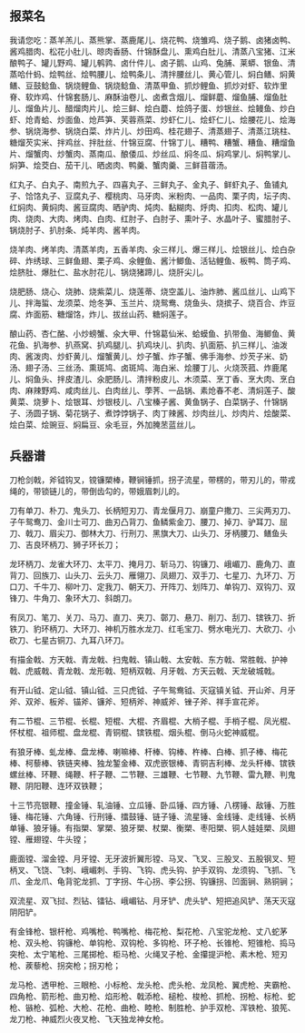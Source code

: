 
报菜名
--------------

我请您吃：蒸羊羔儿、蒸熊掌、蒸鹿尾儿、烧花鸭、烧雏鸡、烧子鹅、卤猪卤鸭、酱鸡腊肉、松花小肚儿、晾肉香肠、什锦酥盘儿、熏鸡白肚儿、清蒸八宝猪、江米酿鸭子、罐儿野鸡、罐儿鹌鹑、卤什件儿、卤子鹅、山鸡、兔脯、莱蟒、银鱼、清蒸哈什蚂、烩鸭丝、烩鸭腰儿、烩鸭条儿、清拌腰丝儿、黄心管儿、焖白鳝、焖黄鳝、豆鼓鲶鱼、锅烧鲤鱼、锅烧鲶鱼、清蒸甲鱼、抓炒鲤鱼、抓炒对虾、软炸里脊、软炸鸡、什锦套肠儿、麻酥油卷儿、卤煮含烟儿、熘鲜蘑、熘鱼脯、熘鱼肚儿、熘鱼片儿、醋熘肉片儿、烩三鲜、烩白蘑、烩鸽子蛋、炒银丝、烩鳗鱼、炒白虾、炝青蛤、炒面鱼、炝芦笋、芙蓉燕菜、炒虾仁儿、烩虾仁儿、烩腰花儿、烩海参、锅烧海参、锅烧白菜、炸片儿、炒田鸡、桂花翅子、清蒸翅子、清蒸江珧柱、糖熘芡实米、拌鸡丝、拌肚丝、什锦豆腐、什锦丁儿、糟鸭、糟蟹、糟鱼、糟熘鱼片、熘蟹肉、炒蟹肉、蒸南瓜、酿倭瓜、炒丝瓜、焖冬瓜、焖鸡掌儿、焖鸭掌儿、焖笋、烩茭白、茄干儿、晒卤肉、鸭羹、蟹肉羹、三鲜苜蓿汤。

红丸子、白丸子、南煎九子、四喜丸子、三鲜丸子、金丸子、鲜虾丸子、鱼铺丸子、饸饹丸子、豆腐丸子、樱桃肉、马牙肉、米粉肉、一品肉、栗子肉，坛子肉、红焖肉、黄焖肉、酱豆腐肉、晒驴肉、炖肉、黏糊肉、烀肉、扣肉、松肉、罐儿肉、烧肉、大肉、烤肉、白肉、红肘子、白肘子、熏叶子、水晶叶子、蜜腊肘子、锅烧肘子、扒肘条、炖羊肉、酱羊肉。

烧羊肉、烤羊肉、清蒸羊肉，五香羊肉、氽三样儿、爆三样儿、烩银丝儿、烩白杂碎、炸绣球、三鲜鱼翅、栗子鸡、氽鲤鱼、酱汁鲫鱼、活钻鲤鱼、板鸭、筒子鸡、烩脐肚、爆肚仁、盐水肘花儿、锅烧猪蹄儿、烧肝尖儿。

烧肥肠、烧心、烧肺、烧紫菜儿、烧莲蒂、烧空盖儿、油炸肺、酱瓜丝儿、山鸡下儿、拌海蜇、龙须菜、炝冬笋、玉兰片、烧鸳鸯、烧鱼头、烧摈子、烧百合、炸豆腐、炸面筋、糖熘饹，炸儿、拔丝山药、糖焖莲子。

酿山药、杏仁酪、小炒螃蟹、氽大甲、什锦葛仙米、蛤蟆鱼、扒带鱼、海鲫鱼、黄花鱼、扒海参、扒燕窝、扒鸡腿儿、扒鸡块儿、扒肉、扒面筋、扒三样儿、油泼肉、酱泼肉、炒虾黄儿、熘蟹黄儿、炒子蟹、炸子蟹、佛手海参、炒芡子米、奶汤、翅子汤、三丝汤、熏斑鸠、卤斑鸠、海白米、烩腰丁儿、火烧茨菰、炸鹿尾儿、焖鱼头、拌皮渣儿、氽肥肠儿、清拌粉皮儿、木须菜、烹丁香、烹大肉、烹白肉、麻辣野鸡、咸肉丝儿、白肉丝儿、荸荠、一品锅、素炝春不老、清焖莲子、酸黄菜、烧萝卜、烩银耳、炒银枝儿、八宝榛子酱、黄鱼锅子、白菜锅子、什锦锅子、汤圆子锅、菊花锅子、煮饽饽锅子、肉丁辣酱、炒肉丝儿、炒肉片、烩酸菜、烩白菜、烩豌豆、焖扁豆、氽毛豆，外加腌苤蓝丝儿。


兵器谱
------------------------

刀枪剑戟，斧钺钩叉，镋镰槊棒，鞭锏锤抓，拐子流星，带楞的，带刃儿的，带戎绳的，带锁链儿的，带倒齿勾的，带娥眉刺儿的。

刀有单刀、朴刀、鬼头刀、长柄短刃刀、青龙偃月刀、崩童户撒刀、三尖两刃刀、子午鸳鸯刀、金川士可刀、曲刃凸背刀、鱼鳞紫金刀、腰刀、掉刀、驴耳刀、屈刀、戟刀、眉尖刀、御林大刀、行刑刀、黑旗大刀、山头刀、牙柄腰刀、鳝鱼头刀、吉良环柄刀、狮子环长刀；

龙环柄刀、龙雀大环刀、太平刀、掩月刀、斩马刀、钩镰刀、峨嵋刀、鹿角刀、直背刀、回族刀、山头刀、云头刀、雁翎刀、凤翅刀、双手刀、七星刀、九环刀、万口刀、千牛刀、柳叶刀、定我刀、朝天刀、开阵刀、划阵刀、单钩刀、双钩刀、双锋刀、牛角刀、象环大刀、斜朗刀。

有凤刀、笔刀、关刀、马刀、直刀、夹刀、鄣刀、悬刀、削刀、刮刀、镔铁刀、折铁刀、豹环柄刀、大环刀、神机万胜水龙刀、红毛宝刀、劈水电光刀、大砍刀、小砍刀、七星古铜刀、九耳八环刀。

有描金戟、方天戟、青龙戟、扫鬼戟、镇山戟、太安戟、东方戟、常胜戟、护神戟、虎威戟、青龙戟、龙形戟、短柄双戟、月牙戟、方天云戟、天龙破城戟。

有开山钺、定山钺、镇山钺、三只虎钺、子午鸳鸯钺、灭寇镇关钺、开山斧、月牙斧、双斧、板斧、锚斧、镰斧、短柄斧、神威斧、锉子斧、祥手宣花斧。

有二节棍、三节棍、长棍、短棍、大棍、齐眉棍、大梢子棍、手梢子棍、凤光棍、怀杖棍、祖师棍、盘龙棍、青铜棍、镔铁棍、烟头棍、倒马火蛇神威棍。

有狼牙棒、虬龙棒、盘龙棒、喇嘛棒、杆棒、钩棒、杵棒、白棒、抓子棒、梅花棒、柯藜棒、铁链夹棒、独龙錾金棒、双虎嵌银棒、青铜吉利棒、龙头杆棒、镔铁螺丝棒、环鞭、绳鞭、杆子鞭、二节鞭、三雄鞭、七节鞭、九节鞭、雷九鞭、判鬼鞭、阴阳鞭、连环双铁鞭；

十三节亮银鞭、撞金锤、轧油锤、立瓜锤、卧瓜锤、四方锤、八楞锤、敌锤、万胜锤、梅花锤、六角锤、行刑锤、擂鼓锤、链子锤、流星锤、金线锤、走线锤、长柄单锤、狼牙锤。有指槊、掌槊、狼牙槊、杖槊、衡槊、枣阳槊、铜人娃娃槊、凤翅镗、雁翅镗、牛头镗；

鹿面镗、溜金镗、月牙镗、无牙波折翼形镗、马叉、飞叉、三股叉、五股钢叉、短柄叉、飞饶、飞刺、峨嵋刺、手钩、飞钩、虎头钩、护手双钩、龙须钩、飞抓、飞爪、金龙爪、龟背驼龙抓、丁字拐、牛心拐、李公拐、钩镰拐、凹面锏、熟铜锏；

双流星、双飞挝、烈钻、镭钻、峨嵋钻、月牙铲、虎头铲、短把追风铲、荡天灭寇阴阳铲。

有金锋枪、银杆枪、鸡嘴枪、鸭嘴枪、梅花枪、梨花枪、八宝驼龙枪、丈八蛇茅枪、双头枪、钩镰枪、单钩枪、双钩枪、多钩枪、环子枪、长锥枪、短锥枪、捣马突枪、太宁笔枪、三尾掷枪、柜马枪、火绳叉子枪、金攥提沪枪、素木枪、短刃枪、蒺藜枪、拐突枪；拐刃枪；

龙马枪、透甲枪、三眼枪、小标枪、龙头枪、虎头枪、龙凤枪、翼虎枪、夹霸枪、四角枪、箭形枪、曲刃枪、焰形枪、戟添枪、槌枪、梭枪、抓枪、拐枪、标枪、蛇枪、镞枪、弧枪、大枪、花枪、曲枪、睦枪、制胜枪、护手双枪、浑铁枪、狼筅、龙刀枪、神威烈火夜叉枪、飞天独龙神女枪。

